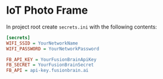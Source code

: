 # IoT Photo Frame

In project root create `secrets.ini` with the following contents:

```ini
[secrets]
WIFI_SSID = YourNetworkName
WIFI_PASSWORD = YourNetworkPassword

FB_API_KEY = YourFusionBrainApiKey
FB_SECRET = YourFusionBrainSecret
FB_API = api-key.fusionbrain.ai
```
